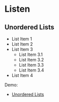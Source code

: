 # Listen
## Unordered Lists
<ul>
    <li>List Item 1</li>
    <li>List Item 2</li>
    <li>List Item 3
        <ul>
            <li>List Item 3.1</li>
            <li>List Item 3.2</li>
            <li>List Item 3.3</li>
            <li>List Item 3.4</li>
        </ul>
    </li>
    <li>List Item 4</li>
</ul>
    
Demo: 
- [Unordered Lists](/accessibility-crash-course/demo/list-ul) 
